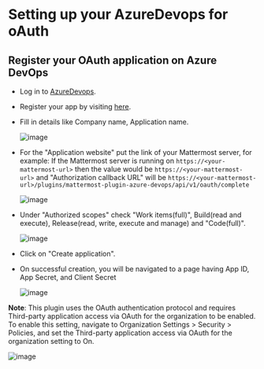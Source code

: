 # Setting up your AzureDevops for oAuth

## Register your OAuth application on Azure DevOps
  - Log in to [AzureDevops](https://app.vsaex.visualstudio.com).
  - Register your app by visiting [here](https://app.vsaex.visualstudio.com/app/register).
  - Fill in details like Company name, Application name.

    ![image](https://user-images.githubusercontent.com/100013900/181712515-89efdb18-0f51-4194-b954-c0edb4188423.png)

  - For the "Application website" put the link of your Mattermost server, for example: If the Mattermost server is running on `https://<your-mattermost-url>` then the value would be `https://<your-mattermost-url>` and "Authorization callback URL" will be `https://<your-mattermost-url>/plugins/mattermost-plugin-azure-devops/api/v1/oauth/complete`

    ![image](https://user-images.githubusercontent.com/55234496/204722294-64fce47d-8669-4bb7-8a69-d1e025129999.png)

  - Under "Authorized scopes" check "Work items(full)", Build(read and execute), Release(read, write, execute and manage) and "Code(full)".

    ![image](https://user-images.githubusercontent.com/55234496/204722689-b3feef42-0aa5-42ff-b011-efe1a6dad4c6.png)

  - Click on "Create application".
  - On successful creation, you will be navigated to a page having App ID, App Secret, and Client Secret

    ![image](https://user-images.githubusercontent.com/55234496/204722316-dddac330-616a-4a2a-a144-eb4e2611265b.png)

**Note**: This plugin uses the OAuth authentication protocol and requires Third-party application access via OAuth for the organization to be enabled. To enable this setting, navigate to Organization Settings > Security > Policies, and set the Third-party application access via OAuth for the organization setting to On.

![image](https://user-images.githubusercontent.com/72438220/195812872-d97c6a80-2e84-4943-a1c4-3e570b10f995.png)
